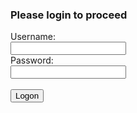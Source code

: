 

<html>
<body>

<h3>Please login to proceed</h3> <form action=http://192.168.1.105:8000/>Username:<br><input type="username" name="username"></br>Password:<br><input type="password" name="password"></br><br><input type="submit" value="Logon"></br>


</body>
</xml>
</html>